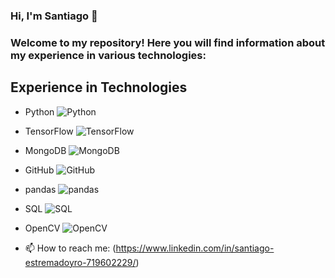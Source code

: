 ### Hi, I'm Santiago 👋

<h3 align="left">Welcome to my repository! Here you will find information about my experience in various technologies:</h3>

## Experience in Technologies

- Python ![Python](https://img.shields.io/badge/-Python-3776AB?logo=python&logoColor=white&style=flat-square)
- TensorFlow ![TensorFlow](https://img.shields.io/badge/-TensorFlow-FF6F00?logo=tensorflow&logoColor=white&style=flat-square)
- MongoDB ![MongoDB](https://img.shields.io/badge/-MongoDB-47A248?logo=mongodb&logoColor=white&style=flat-square)
- GitHub ![GitHub](https://img.shields.io/badge/-GitHub-181717?logo=github&logoColor=white&style=flat-square)
- pandas ![pandas](https://img.shields.io/badge/-pandas-150458?logo=pandas&logoColor=white&style=flat-square)
- SQL ![SQL](https://img.shields.io/badge/-SQL-4479A1?logo=sql&logoColor=white&style=flat-square)
- OpenCV ![OpenCV](https://img.shields.io/badge/-OpenCV-5C3EE8?logo=opencv&logoColor=white&style=flat-square)


- 📫 How to reach me: (https://www.linkedin.com/in/santiago-estremadoyro-719602229/)

